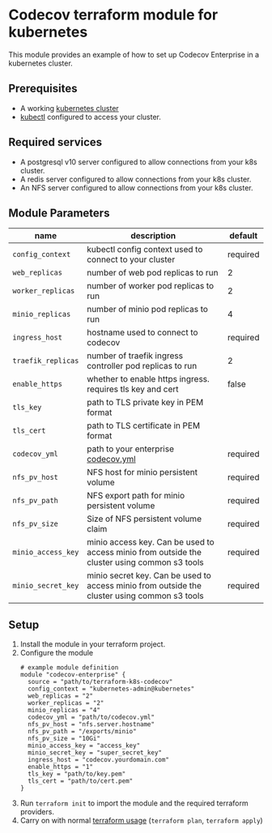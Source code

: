 # Codecov terraform module for kubernetes

This module provides an example of how to set up Codecov Enterprise in a 
kubernetes cluster.

## Prerequisites

- A working [kubernetes cluster](https://kubernetes.io/docs/home/)
- [kubectl](https://kubernetes.io/docs/tasks/tools/install-kubectl/) configured
  to access your cluster.

## Required services

- A postgresql v10 server configured to allow connections from your k8s cluster. 
- A redis server configured to allow connections from your k8s cluster.
- An NFS server configured to allow connections from your k8s cluster.

## Module Parameters

| name | description | default |
| --- | --- | --- |
| `config_context` | kubectl config context used to connect to your cluster | required |
| `web_replicas` | number of web pod replicas to run | 2 |
| `worker_replicas` | number of worker pod replicas to run | 2 |
| `minio_replicas` | number of minio pod replicas to run | 4 |
| `ingress_host` | hostname used to connect to codecov | required |
| `traefik_replicas` | number of traefik ingress controller pod replicas to run | 2 |
| `enable_https` | whether to enable https ingress.  requires tls key and cert | false |
| `tls_key` | path to TLS private key in PEM format | |
| `tls_cert` | path to TLS certificate in PEM format | |
| `codecov_yml` | path to your enterprise [codecov.yml](https://docs.codecov.io/docs/configuration) | required |
| `nfs_pv_host` | NFS host for minio persistent volume | required |
| `nfs_pv_path` | NFS export path for minio persistent volume | required |
| `nfs_pv_size` | Size of NFS persistent volume claim | required |
| `minio_access_key` | minio access key.  Can be used to access minio from outside the cluster using common s3 tools | required |
| `minio_secret_key`| minio secret key.  Can be used to access minio from outside the cluster using common s3 tools | required |

## Setup

1. Install the module in your terraform project.
1. Configure the module
    ```
    # example module definition
    module "codecov-enterprise" {
      source = "path/to/terraform-k8s-codecov"
      config_context = "kubernetes-admin@kubernetes"
      web_replicas = "2"
      worker_replicas = "2"
      minio_replicas = "4"
      codecov_yml = "path/to/codecov.yml"
      nfs_pv_host = "nfs.server.hostname"
      nfs_pv_path = "/exports/minio"
      nfs_pv_size = "10Gi"
      minio_access_key = "access_key"
      minio_secret_key = "super_secret_key"
      ingress_host = "codecov.yourdomain.com"
      enable_https = "1"
      tls_key = "path/to/key.pem"
      tls_cert = "path/to/cert.pem"
    }
    ```
1. Run `terraform init` to import the module and the required terraform
   providers.
1. Carry on with normal [terraform usage](https://learn.hashicorp.com/terraform/getting-started/build.html) (`terraform plan`, `terraform apply`)
